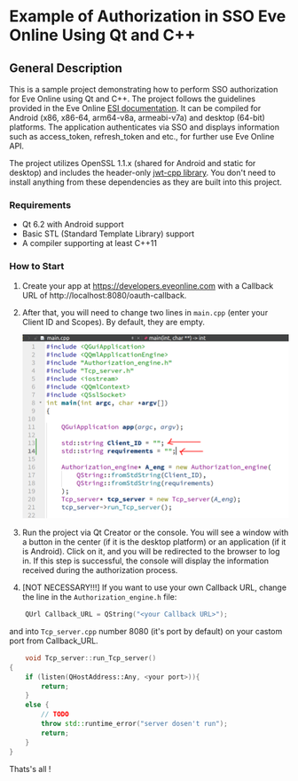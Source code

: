 # Example of Authorization in SSO Eve Online Using Qt and C++

## General Description
This is a sample project demonstrating how to perform SSO authorization for Eve Online using Qt and C++. The project follows the guidelines provided in the Eve Online [ESI documentation](https://docs.esi.evetech.net). It can be compiled for Android (x86, x86-64, arm64-v8a, armeabi-v7a) and desktop (64-bit) platforms. The application authenticates via SSO and displays information such as access_token, refresh_token and etc., for further use Eve Online API.

The project utilizes OpenSSL 1.1.x (shared for Android and static for desktop) and includes the header-only [jwt-cpp library](https://github.com/Thalhammer/jwt-cpp). You don't need to install anything from these dependencies as they are built into this project.

### Requirements
- Qt 6.2 with Android support
- Basic STL (Standard Template Library) support
- A compiler supporting at least C++11

### How to Start
1. Create your app at https://developers.eveonline.com with a Callback URL of http://localhost:8080/oauth-callback.
2. After that, you will need to change two lines in `main.cpp` (enter your Client ID and Scopes). By default, they are empty. 

    ![main](./data/github/Screenshot%20from%202023-07-28%2017-58-10.png)

3. Run the project via Qt Creator or the console. You will see a window with a button in the center (if it is the desktop platform) or an application (if it is Android). Click on it, and you will be redirected to the browser to log in. If this step is successful, the console will display the information received during the authorization process.

4. [NOT NECESSARY!!!] If you want to use your own Callback URL, change the line in the `Authorization_engine.h` file:
```c++
    QUrl Callback_URL = QString("<your Callback URL>");
```
and into `Tcp_server.cpp` number 8080 (it's port by default) on your castom port from Callback_URL.

```c++
    void Tcp_server::run_Tcp_server()
{
    if (listen(QHostAddress::Any, <your port>)){
        return;
    }
    else {
        // TODO
        throw std::runtime_error("server dosen't run");
        return;
    }
}
```
 Thats's all !
